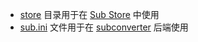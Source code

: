 - [store](/store) 目录用于在 [Sub Store](https://github.com/sub-store-org/Sub-Store) 中使用
- [sub.ini](/sub.ini) 文件用于在 [subconverter](https://github.com/tindy2013/subconverter) 后端使用
